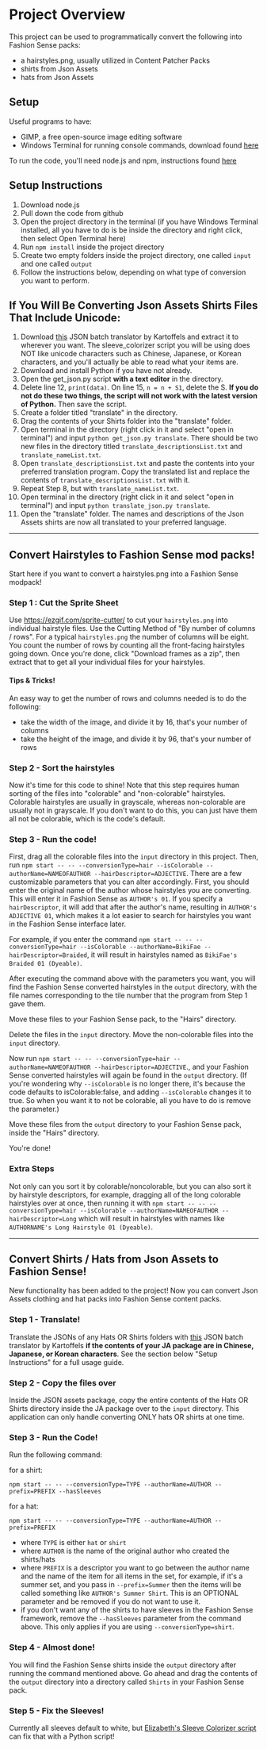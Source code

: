# Project Overview

This project can be used to programmatically convert the following into Fashion Sense packs: 
- a hairstyles.png, usually utilized in Content Patcher Packs 
- shirts from Json Assets
- hats from Json Assets

## Setup
Useful programs to have: 
- GIMP, a free open-source image editing software
- Windows Terminal for running console commands, download found [here](https://apps.microsoft.com/store/detail/9N0DX20HK701?hl=en-us&gl=US)

To run the code, you'll need node.js and npm, instructions found [here](https://docs.npmjs.com/downloading-and-installing-node-js-and-npm/)

## Setup Instructions
1. Download node.js
2. Pull down the code from github
3. Open the project directory in the terminal (if you have Windows Terminal installed, all you have to do is be inside the directory and right click, then select Open Terminal here)
4. Run `npm install` inside the project directory
5. Create two empty folders inside the project directory, one called `input` and one called `output` 
6. Follow the instructions below, depending on what type of conversion you want to perform. 

## If You Will Be Converting Json Assets Shirts Files That Include Unicode:
1. Download [this](https://www.nexusmods.com/stardewvalley/mods/9961?tab=files) JSON batch translator by Kartoffels and extract it to wherever you want. The sleeve_colorizer script you will be using does NOT like unicode characters such as Chinese, Japanese, or Korean characters, and you'll actually be able to read what your items are.
2. Download and install Python if you have not already.
3. Open the get_json.py script **with a text editor** in the directory.
4. Delete line 12, `print(data)`. On line 15, `n = n + S1`, delete the S. **If you do not do these two things, the script will not work with the latest version of Python.** Then save the script.
5. Create a folder titled "translate" in the directory.
6. Drag the contents of your Shirts folder into the "translate" folder.
7. Open terminal in the directory (right click in it and select "open in terminal") and input `python get_json.py translate`. There should be two new files in the directory titled `translate_descriptionsList.txt` and `translate_nameList.txt`.
8. Open `translate_descriptionsList.txt` and paste the contents into your preferred translation program. Copy the translated list and replace the contents of `translate_descriptionsList.txt` with it.
9. Repeat Step 8, but with `translate_nameList.txt`.
10. Open terminal in the directory (right click in it and select "open in terminal") and input `python translate_json.py translate`.
11. Open the "translate" folder. The names and descriptions of the Json Assets shirts are now all translated to your preferred language. 

-------

## Convert Hairstyles to Fashion Sense mod packs!

Start here if you want to convert a hairstyles.png into a Fashion Sense modpack!


### Step 1 : Cut the Sprite Sheet
Use https://ezgif.com/sprite-cutter/ to cut your `hairstyles.png` into individual
hairstyle files. Use the Cutting Method of "By number of columns / rows". For a
typical `hairstyles.png` the number of columns will be eight. You count the number
of rows by counting all the front-facing hairstyles going down. Once you're done,
click "Download frames as a zip", then extract that to get all your individual
files for your hairstyles.

#### Tips & Tricks!
An easy way to get the number of rows and columns needed is to do the following:
- take the width of the image, and divide it by 16, that's your number of columns
- take the height of the image, and divide it by 96, that's your number of rows

### Step 2 - Sort the hairstyles
Now it's time for this code to shine! Note that this step requires human sorting
of the files into "colorable" and "non-colorable" hairstyles. Colorable
hairstyles are usually in grayscale, whereas non-colorable are usually not in
grayscale. If you don't want to do this, you can just have them all not be
colorable, which is the code's default.

### Step 3 - Run the code!
First, drag all the colorable files into the `input` directory in this project.
Then, run
`npm start -- -- --conversionType=hair --isColorable --authorName=NAMEOFAUTHOR --hairDescriptor=ADJECTIVE`.
There are a few customizable parameters that you can alter accordingly. First,
you should enter the original name of the author whose hairstyles you are
converting. This will enter it in Fashion Sense as `AUTHOR's 01`. If
you specify a `hairDescriptor`, it will add that after the author's name,
resulting in `AUTHOR's ADJECTIVE 01`, which makes it a lot easier to
search for hairstyles you want in the Fashion Sense interface later.

For example, if you enter the command `npm start -- -- --conversionType=hair --isColorable --authorName=BikiFae --hairDescriptor=Braided`,
it will result in hairstyles named as `BikiFae's Braided 01 (Dyeable)`.

After executing the command above with the parameters you want, you will find
the Fashion Sense converted hairstyles in the `output` directory, with the file
names corresponding to the tile number that the program from Step 1 gave them.

Move these files to your Fashion Sense pack, to the "Hairs" directory.

Delete the files in the `input` directory.
Move the non-colorable files into the `input` directory.

Now run
`npm start -- -- --conversionType=hair --authorName=NAMEOFAUTHOR --hairDescriptor=ADJECTIVE`.,
and your Fashion Sense converted hairstyles will again be found in the `output`
directory.
(If you're wondering why `--isColorable` is no longer there, it's because the
code defaults to isColorable:false, and adding `--isColorable` changes it to
true. So when you want it to not be colorable, all you have to do is remove the
parameter.)

Move these files from the `output` directory to your Fashion Sense pack, inside
the "Hairs" directory.

You're done!

### Extra Steps 

Not only can you sort it by colorable/noncolorable, but you can also sort it by hairstyle descriptors, for example, dragging all of the long colorable hairstyles over at once, then running it with `npm start -- -- --conversionType=hair --isColorable --authorName=NAMEOFAUTHOR --hairDescriptor=Long` which will result in hairstyles with names like `AUTHORNAME's Long Hairstyle 01 (Dyeable)`. 

--------------


## Convert Shirts / Hats from Json Assets to Fashion Sense!

New functionality has been added to the project! Now you can convert Json Assets
clothing and hat packs into Fashion Sense content packs.

### Step 1 - Translate! 
Translate the JSONs of any Hats OR Shirts folders with [this](https://www.nexusmods.com/stardewvalley/mods/9961?tab=files) JSON batch translator by Kartoffels **if the contents of your JA package are in Chinese, Japanese, or Korean characters**. See the section below "Setup Instructions" for a full usage guide.

### Step 2 - Copy the files over
Inside the JSON assets package, copy the entire contents of the Hats OR Shirts
directory inside the JA package over to the `input` directory. This application
can only handle converting ONLY hats OR shirts at one time.

### Step 3 - Run the Code!
Run the following command:

for a shirt:
```
npm start -- -- --conversionType=TYPE --authorName=AUTHOR --prefix=PREFIX --hasSleeves
```
for a hat:
```
npm start -- -- --conversionType=TYPE --authorName=AUTHOR --prefix=PREFIX
```
- where `TYPE` is either `hat` or `shirt`
- where `AUTHOR` is the name of the original author who created the shirts/hats
- where `PREFIX` is a descriptor you want to go between the author name and the
name of the item for all items in the set, for example, if it's a summer set,
and you pass in `--prefix=Summer` then the items will be called something like
`AUTHOR's Summer Shirt`. This is an OPTIONAL parameter and be removed if you
do not want to use it.
- if you don't want any of the shirts to have sleeves in the Fashion Sense
framework, remove the `--hasSleeves` parameter from the command above. This
only applies if you are using `--conversionType=shirt`.

### Step 4 - Almost done!
You will find the Fashion Sense shirts inside the `output` directory after
running the command mentioned above. Go ahead and drag the contents of the
`output` directory into a directory called `Shirts` in your Fashion Sense pack.

### Step 5 - Fix the Sleeves!
Currently all sleeves default to white, but [Elizabeth's Sleeve Colorizer script](https://github.com/elizabethcd/sleeveColorizer) can fix that with a Python script!




